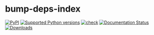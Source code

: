 # bump-deps-index

[![PyPI](https://img.shields.io/pypi/v/bump-deps-index?style=flat-square)](https://pypi.org/project/bump-deps-index/)
[![Supported Python
versions](https://img.shields.io/pypi/pyversions/bump-deps-index.svg)](https://pypi.org/project/bump-deps-index/)
[![check](https://github.com/gaborbernat/bump-deps-index/actions/workflows/check.yaml/badge.svg)](https://github.com/gaborbernat/bump-deps-index/actions/workflows/check.yaml)
[![Documentation Status](https://readthedocs.org/projects/bump-deps-index/badge/?version=latest)](https://bump-deps-index.readthedocs.io/en/latest/?badge=latest)
[![Downloads](https://static.pepy.tech/badge/bump-deps-index/month)](https://pepy.tech/project/bump-deps-index)

